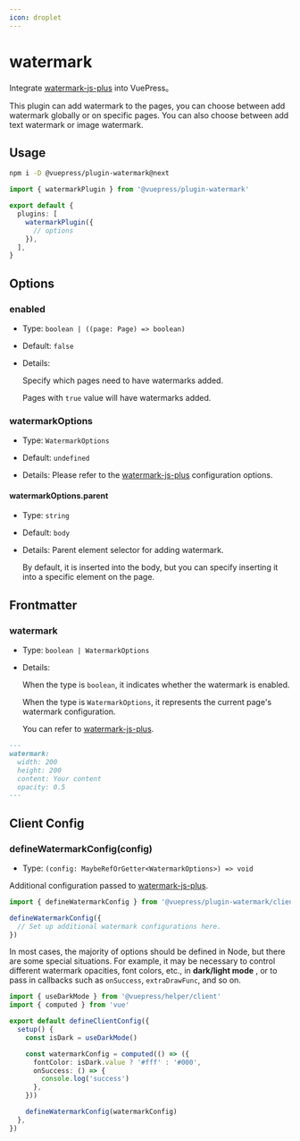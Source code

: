 ```yaml
---
icon: droplet
---
```


# watermark

<NpmBadge package="@vuepress/plugin-watermark" />

Integrate [watermark-js-plus](https://github.com/zhensherlock/watermark-js-plus) into VuePress。

This plugin can add watermark to the pages, you can choose between add watermark globally or on specific pages. You can also choose between add text watermark or image watermark.

## Usage

```sh
npm i -D @vuepress/plugin-watermark@next
```

```ts title=".vuepress/config.ts"
import { watermarkPlugin } from '@vuepress/plugin-watermark'

export default {
  plugins: [
    watermarkPlugin({
      // options
    }),
  ],
}
```

## Options

### enabled

- Type: `boolean | ((page: Page) => boolean)`

- Default: `false`

- Details:

  Specify which pages need to have watermarks added.

  Pages with `true` value will have watermarks added.

### watermarkOptions

- Type: `WatermarkOptions`

- Default: `undefined`

- Details: Please refer to the [watermark-js-plus](https://zhensherlock.github.io/watermark-js-plus/zh/config/) configuration options.

#### watermarkOptions.parent

- Type: `string`

- Default: `body`

- Details: Parent element selector for adding watermark.

  By default, it is inserted into the body, but you can specify inserting it into a specific element on the page.

## Frontmatter

### watermark

- Type: `boolean | WatermarkOptions`

- Details:

  When the type is `boolean`, it indicates whether the watermark is enabled.

  When the type is `WatermarkOptions`, it represents the current page's watermark configuration.

  You can refer to [watermark-js-plus](https://zhensherlock.github.io/watermark-js-plus/zh/config/).

```md
---
watermark:
  width: 200
  height: 200
  content: Your content
  opacity: 0.5
---
```

## Client Config

### defineWatermarkConfig(config)

- Type: `(config: MaybeRefOrGetter<WatermarkOptions>) => void`

Additional configuration passed to [watermark-js-plus](https://zhensherlock.github.io/watermark-js-plus/en/config/).

```ts title=".vuepress/client.ts"
import { defineWatermarkConfig } from '@vuepress/plugin-watermark/client'

defineWatermarkConfig({
  // Set up additional watermark configurations here.
})
```

In most cases, the majority of options should be defined in Node,
but there are some special situations. For example,
it may be necessary to control different watermark opacities, font colors,
etc., in **dark/light mode** , or to pass in callbacks such as `onSuccess`, `extraDrawFunc`, and so on.

```ts
import { useDarkMode } from '@vuepress/helper/client'
import { computed } from 'vue'

export default defineClientConfig({
  setup() {
    const isDark = useDarkMode()

    const watermarkConfig = computed(() => ({
      fontColor: isDark.value ? '#fff' : '#000',
      onSuccess: () => {
        console.log('success')
      },
    }))

    defineWatermarkConfig(watermarkConfig)
  },
})
```

